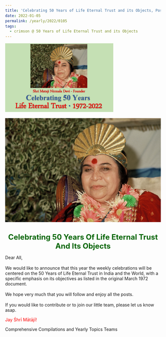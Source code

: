 ```yaml
---
title: 'Celebrating 50 Years of Life Eternal Trust and its Objects, Post 0: announcement'
date: 2022-01-05
permalink: /yearly/2022/0105
tags:
  - crimson @ 50 Years of Life Eternal Trust and its Objects
---
```


<div style="text-align: left"><img src="/images/Celebrating50YearsLET.png" width="350" /></div><br>

<div style="text-align: center"><img src="/images/image876_Photo_Credit_Alessandra_Pallini.png" /></div>

<br>
<p style="color:DarkGreen; text-align:center">
<font size="+2"><b>Celebrating 50 Years Of Life Eternal Trust And Its Objects</b><br></font>
</p>

<p>
Dear All,<br>
<br>
We would like to announce that this year the weekly celebrations will be centered on the 50 Years of Life Eternal Trust in India and the World, with a specific emphasis on its objectives as listed in the original March 1972 document.<br>
<br>
We hope very much that you will follow and enjoy all the posts.<br>
<br>
If you would like to contribute or to join our little team, please let us know asap.<br>
</p>


<p style="color:red;">Jay Śhrī Mātājī!<br></p>

Comprehensive Compilations and Yearly Topics Teams